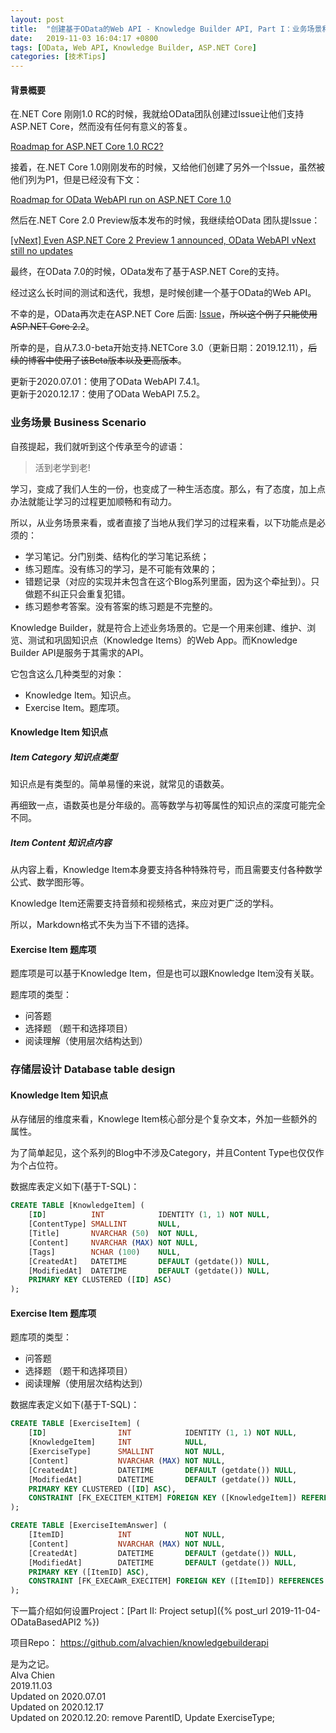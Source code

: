 ```yaml
---
layout: post
title:  "创建基于OData的Web API - Knowledge Builder API, Part I：业务场景和存储层设计"
date:   2019-11-03 16:04:17 +0800
tags: [OData, Web API, Knowledge Builder, ASP.NET Core]
categories: [技术Tips]
---
```


#### 背景概要

在.NET Core 刚刚1.0 RC的时候，我就给OData团队创建过Issue让他们支持ASP.NET Core，然而没有任何有意义的答复。

[Roadmap for ASP.NET Core 1.0 RC2? ](https://github.com/OData/WebApi/issues/744)


接着，在.NET Core 1.0刚刚发布的时候，又给他们创建了另外一个Issue，虽然被他们列为P1，但是已经没有下文：

[Roadmap for OData WebAPI run on ASP.NET Core 1.0](https://github.com/OData/WebApi/issues/772)


然后在.NET Core 2.0 Preview版本发布的时候，我继续给OData 团队提Issue：

[[vNext] Even ASP.NET Core 2 Preview 1 announced, OData WebAPI vNext still no updates](https://github.com/OData/WebApi/issues/975)


最终，在OData 7.0的时候，OData发布了基于ASP.NET Core的支持。

经过这么长时间的测试和迭代，我想，是时候创建一个基于OData的Web API。


不幸的是，OData再次走在ASP.NET Core 后面: [Issue](https://github.com/OData/WebApi/issues/1748)，~~所以这个例子只能使用ASP.NET Core 2.2~~。　

所幸的是，自从7.3.0-beta开始支持.NETCore 3.0（更新日期：2019.12.11），~~后续的博客中使用了该Beta版本以及更高版本~~。

更新于2020.07.01：使用了OData WebAPI 7.4.1。   
更新于2020.12.17：使用了OData WebAPI 7.5.2。   


### 业务场景 Business Scenario


自孩提起，我们就听到这个传承至今的谚语：   
> 活到老学到老!

学习，变成了我们人生的一份，也变成了一种生活态度。那么，有了态度，加上点办法就能让学习的过程更加顺畅和有动力。   


所以，从业务场景来看，或者直接了当地从我们学习的过程来看，以下功能点是必须的：

- 学习笔记。分门别类、结构化的学习笔记系统；
- 练习题库。没有练习的学习，是不可能有效果的；
- 错题记录（对应的实现并未包含在这个Blog系列里面，因为这个牵扯到）。只做题不纠正只会重复犯错。
- 练习题参考答案。没有答案的练习题是不完整的。


Knowledge Builder，就是符合上述业务场景的。它是一个用来创建、维护、浏览、测试和巩固知识点（Knowledge Items）的Web App。而Knowledge Builder API是服务于其需求的API。

它包含这么几种类型的对象：   
- Knowledge Item。知识点。
- Exercise Item。题库项。

#### Knowledge Item 知识点


##### Item Category 知识点类型

知识点是有类型的。简单易懂的来说，就常见的语数英。

再细致一点，语数英也是分年级的。高等数学与初等属性的知识点的深度可能完全不同。


##### Item Content 知识点内容 

从内容上看，Knowledge Item本身要支持各种特殊符号，而且需要支付各种数学公式、数学图形等。


Knowledge Item还需要支持音频和视频格式，来应对更广泛的学科。


所以，Markdown格式不失为当下不错的选择。


#### Exercise Item 题库项

题库项是可以基于Knowledge Item，但是也可以跟Knowledge Item没有关联。

题库项的类型：   
- 问答题
- 选择题 （题干和选择项目）
- 阅读理解（使用层次结构达到）


### 存储层设计 Database table design

#### Knowledge Item 知识点

从存储层的维度来看，Knowlege Item核心部分是个复杂文本，外加一些额外的属性。

为了简单起见，这个系列的Blog中不涉及Category，并且Content Type也仅仅作为个占位符。

数据库表定义如下(基于T-SQL)：

```sql
CREATE TABLE [KnowledgeItem] (
    [ID]          INT            IDENTITY (1, 1) NOT NULL,
    [ContentType] SMALLINT       NULL,
    [Title]       NVARCHAR (50)  NOT NULL,
    [Content]     NVARCHAR (MAX) NOT NULL,
    [Tags]        NCHAR (100)    NULL,
    [CreatedAt]   DATETIME       DEFAULT (getdate()) NULL,
    [ModifiedAt]  DATETIME       DEFAULT (getdate()) NULL,
    PRIMARY KEY CLUSTERED ([ID] ASC)
);

```

#### Exercise Item 题库项

题库项的类型：
- 问答题
- 选择题 （题干和选择项目）
- 阅读理解（使用层次结构达到）

数据库表定义如下(基于T-SQL)：

```sql
CREATE TABLE [ExerciseItem] (
    [ID]                INT            IDENTITY (1, 1) NOT NULL,
    [KnowledgeItem]     INT            NULL,
    [ExerciseType]      SMALLINT       NOT NULL,
    [Content]           NVARCHAR (MAX) NOT NULL,
    [CreatedAt]         DATETIME       DEFAULT (getdate()) NULL,
    [ModifiedAt]        DATETIME       DEFAULT (getdate()) NULL,
    PRIMARY KEY CLUSTERED ([ID] ASC),
    CONSTRAINT [FK_EXECITEM_KITEM] FOREIGN KEY ([KnowledgeItem]) REFERENCES KnowledgeItem ([ID]) ON DELETE SET NULL
);

CREATE TABLE [ExerciseItemAnswer] (
    [ItemID]            INT            NOT NULL,
    [Content]           NVARCHAR (MAX) NOT NULL,
    [CreatedAt]         DATETIME       DEFAULT (getdate()) NULL,
    [ModifiedAt]        DATETIME       DEFAULT (getdate()) NULL,
    PRIMARY KEY ([ItemID] ASC),
    CONSTRAINT [FK_EXECAWR_EXECITEM] FOREIGN KEY ([ItemID]) REFERENCES ExerciseItem ([ID]) ON DELETE CASCADE ON UPDATE CASCADE 
);
```

下一篇介绍如何设置Project：[Part II:  Project setup]({% post_url 2019-11-04-ODataBasedAPI2 %})


项目Repo： <https://github.com/alvachien/knowledgebuilderapi>


是为之记。   
Alva Chien   
2019.11.03   
Updated on 2020.07.01   
Updated on 2020.12.17    
Updated on 2020.12.20: remove ParentID, Update ExerciseType;   
